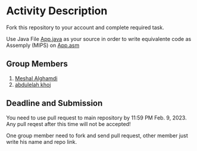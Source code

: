 Activity Description
====================

Fork this repository to your account and complete required task.

Use Java File [App.java](/src/App.java) as your source in order to write equivalente code as Assemply (MIPS) on [App.asm](/src/App.asm)


## Group Members

1. [Meshal Alghamdi](https://github.com/Meshal-Alghamdi)
1. [abdulelah khoj](https://github.com/abdulelah-khoj)


## Deadline and Submission

You need to use pull request to main repository by 11:59 PM Feb. 9, 2023. Any pull reqest after this time will not be accepted!

One group member need to fork and send pull request, other member just write his name and repo link.
